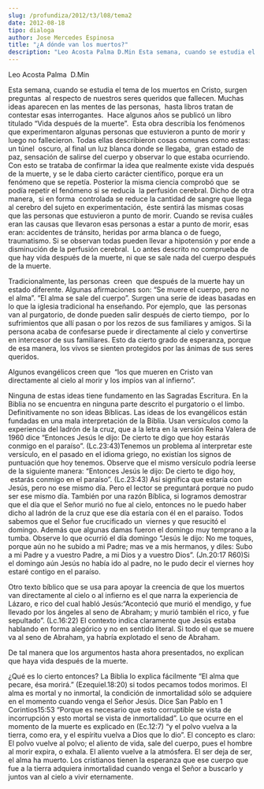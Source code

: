 ```yaml
---
slug: /profundiza/2012/t3/l08/tema2
date: 2012-08-18
tipo: dialoga
author: Jose Mercedes Espinosa
title: "¿A dónde van los muertos?"
description: "Leo Acosta Palma D.Min Esta semana, cuando se estudia el tema de los muertos en  Cristo, surgen preguntas al respecto de nuestros seres queridos que fallecen.  Muchas ideas aparecen en las mentes de las personas, hasta libros tratan de  contestar esas interrogantes. Hace algun..."
---
```


Leo Acosta Palma  D.Min

Esta semana, cuando se estudia el tema de los muertos en Cristo, surgen preguntas  al respecto de nuestros seres queridos que fallecen. Muchas ideas aparecen en las mentes de las personas,  hasta libros tratan de contestar esas interrogantes.  Hace algunos años se publicó un libro titulado “Vida después de la muerte”.  Esta obra describía los fenómenos que experimentaron algunas personas que estuvieron a punto de morir y luego no fallecieron. Todas ellas describieron cosas comunes como estas: un túnel  oscuro, al final un luz blanca donde se llegaba,  gran estado de paz, sensación de salirse del cuerpo y observar lo que estaba ocurriendo. Con esto se trataba de confirmar la idea que realmente existe vida después de la muerte, y se le daba cierto carácter científico, porque era un fenómeno que se repetía. Posterior la misma ciencia comprobó que  se podía repetir el fenómeno si se reducía  la perfusión cerebral. Dicho de otra manera,  si en forma  controlada se reduce la cantidad de sangre que llega al cerebro del sujeto en experimentación,  éste sentirá las mismas cosas que las personas que estuvieron a punto de morir. Cuando se revisa cuáles eran las causas que llevaron esas personas a estar a punto de morir, esas eran: accidentes de tránsito, heridas por arma blanca o de fuego, traumatismo. Si se observan todas pueden llevar a hipotensión y por ende a disminución de la perfusión cerebral.  Lo antes descrito no comprueba de que hay vida después de la muerte, ni que se sale nada del cuerpo después de la muerte.

Tradicionalmente, las personas  creen  que después de la muerte hay un estado diferente. Algunas afirmaciones son: “Se muere el cuerpo, pero no el alma”. “El alma se sale del cuerpo”. Surgen una serie de ideas basadas en lo que la iglesia tradicional ha enseñando. Por ejemplo, que  las personas van al purgatorio, de donde pueden salir después de cierto tiempo,  por lo sufrimientos que allí pasan o por los rezos de sus familiares y amigos. Si la persona acaba de confesarse puede ir directamente al cielo y convertirse en intercesor de sus familiares. Esto da cierto grado de esperanza, porque de esa manera, los vivos se sienten protegidos por las ánimas de sus seres queridos.

Algunos evangélicos creen que  “los que mueren en Cristo van directamente al cielo al morir y los impíos van al infierno”.

Ninguna de estas ideas tiene fundamento en las Sagradas Escritura. En la Biblia no se encuentra en ninguna parte descrito el purgatorio o el limbo. Definitivamente no son ideas Bíblicas. Las ideas de los evangélicos están fundadas en una mala interpretación de la Biblia. Usan versículos como la experiencia del ladrón de la cruz, que a la letra en la versión Reina Valera de 1960 dice “Entonces Jesús le dijo: De cierto te digo que hoy estarás conmigo en el paraíso”. (Lc.23:43)Tenemos un problema al interpretar este versículo, en el pasado en el idioma griego, no existían los signos de puntuación que hoy tenemos. Observe que el mismo versículo podría leerse de la siguiente manera: “Entonces Jesús le dijo: De cierto te digo hoy,  estarás conmigo en el paraíso”. (Lc.23:43) Así significa que estaría con Jesús, pero no ese mismo día. Pero el lector se preguntará porque no pudo ser ese mismo día. También por una razón Bíblica, si logramos demostrar que el día que el Señor murió no fue al cielo, entonces no le puedo haber dicho al ladrón de la cruz que ese día estaría con él en el paraíso. Todos sabemos que el Señor fue crucificado un  viernes y que resucitó el domingo. Además que algunas damas fueron el domingo muy temprano a la tumba. Observe lo que ocurrió el día domingo “Jesús le dijo: No me toques, porque aún no he subido a mi Padre; mas ve a mis hermanos, y diles: Subo a mi Padre y a vuestro Padre, a mi Dios y a vuestro Dios”. (Jn.20:17 R60)Si el domingo aún Jesús no había ido al padre, no le pudo decir el viernes hoy estaré contigo en el paraíso.

Otro texto bíblico que se usa para apoyar la creencia de que los muertos van directamente al cielo o al infierno es el que narra la experiencia de Lázaro, e rico del cual habló Jesús:“Aconteció que murió el mendigo, y fue llevado por los ángeles al seno de Abraham; y murió también el rico, y fue sepultado”. (Lc.16:22) El contexto indica claramente que Jesús estaba hablando en forma alegórico y no en sentido literal. Si todo el que se muere va al seno de Abraham, ya habría explotado el seno de Abraham.

De tal manera que los argumentos hasta ahora presentados, no explican que haya vida después de la muerte.

¿Qué es lo cierto entonces? La Biblia lo explica fácilmente “El alma que pecare, ésa morirá.” (Ezequiel.18:20) si todos pecamos todos morimos. El alma es mortal y no inmortal, la condición de inmortalidad sólo se adquiere en el momento cuando venga el Señor Jesús. Dice San Pablo en 1 Corintios15:53 “Porque es necesario que esto corruptible se vista de incorrupción y esto mortal se vista de inmortalidad”. Lo que ocurre en el momento de la muerte es explicado en (Ec.12:7) “y el polvo vuelva a la tierra, como era, y el espíritu vuelva a Dios que lo dio”. El concepto es claro: El polvo vuelve al polvo; el aliento de vida, sale del cuerpo, pues el hombre al morir expira, o exhala. El aliento vuelve a la atmósfera. El ser deja de ser, el alma ha muerto. Los cristianos tienen la esperanza que ese cuerpo que fue a la tierra adquiera inmortalidad cuando venga el Señor a buscarlo y juntos van al cielo a vivir eternamente.

